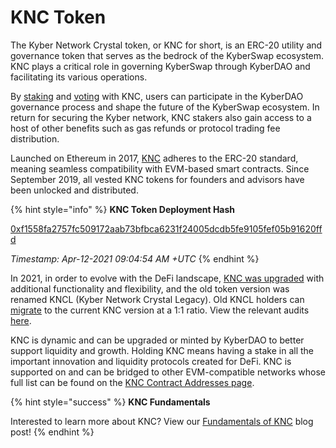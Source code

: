 # KNC Token

The Kyber Network Crystal token, or KNC for short, is an ERC-20 utility and governance token that serves as the bedrock of the KyberSwap ecosystem. KNC plays a critical role in governing KyberSwap through KyberDAO and facilitating its various operations.

By [staking](../kyberdao/user-guides/staking.md) and [voting](../kyberdao/user-guides/voting.md) with KNC, users can participate in the KyberDAO governance process and shape the future of the KyberSwap ecosystem. In return for securing the Kyber network, KNC stakers also gain access to a host of other benefits such as gas refunds or protocol trading fee distribution.&#x20;

Launched on Ethereum in 2017, [KNC](https://etherscan.io/token/0xdeFA4e8a7bcBA345F687a2f1456F5Edd9CE97202) adheres to the ERC-20 standard, meaning seamless compatibility with EVM-based smart contracts. Since September 2019, all vested KNC tokens for founders and advisors have been unlocked and distributed.

{% hint style="info" %}
**KNC Token Deployment Hash**&#x20;

[0xf1558fa2757fc509172aab73bfbca6231f24005dcdb5fe9105fef05b91620ffd](https://etherscan.io/tx/0xf1558fa2757fc509172aab73bfbca6231f24005dcdb5fe9105fef05b91620ffd)

_Timestamp: Apr-12-2021 09:04:54 AM +UTC_
{% endhint %}

In 2021, in order to evolve with the DeFi landscape, [KNC was upgraded](https://blog.kyberswap.com/knc-token-migration-guide-2/) with additional functionality and flexibility, and the old token version was renamed KNCL (Kyber Network Crystal Legacy). Old KNCL holders can [migrate](https://kyberswap.com/kyberdao/stake-knc) to the current KNC version at a 1:1 ratio. View the relevant audits [here](https://docs.kyberswap.com/reference/audits).

KNC is dynamic and can be upgraded or minted by KyberDAO to better support liquidity and growth. Holding KNC means having a stake in all the important innovation and liquidity protocols created for DeFi. KNC is supported on and can be bridged to other EVM-compatible networks whose full list can be found on the [KNC Contract Addresses page](knc-contract-addresses.md).

{% hint style="success" %}
**KNC Fundamentals**

Interested to learn more about KNC? View our [Fundamentals of KNC](https://blog.kyberswap.com/exploring-knc-kyber-network-crystal-fundamentals/) blog post!
{% endhint %}

